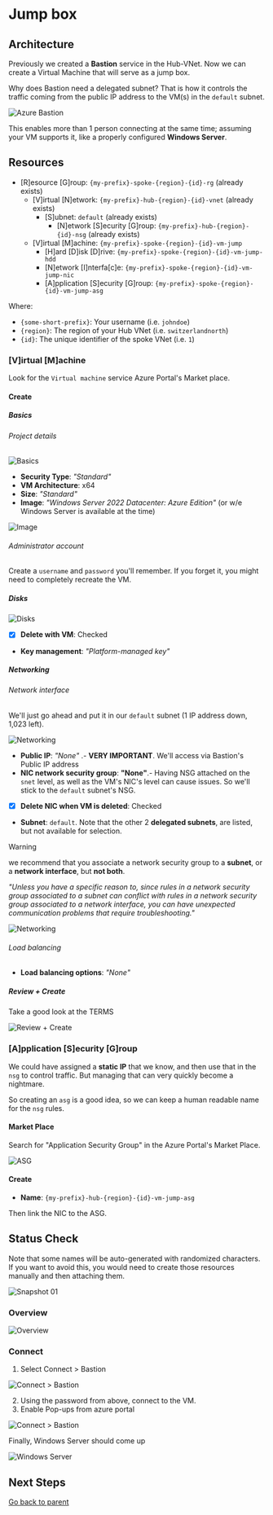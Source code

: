 # Jump box

## Architecture

Previously we created a **Bastion** service in the Hub-VNet. Now we can create a Virtual Machine that will serve as a jump box.

Why does Bastion need a delegated subnet? That is how it controls the traffic coming from the public IP address to the VM(s) in the `default` subnet.

![Azure Bastion](../../../../assets/img/azure/architectures/bas/subnets.png)

This enables more than 1 person connecting at the same time; assuming your VM supports it, like a properly configured **Windows Server**.

## Resources

- [R]esource [G]roup: `{my-prefix}-spoke-{region}-{id}-rg` (already exists)
  - [V]irtual [N]etwork: `{my-prefix}-hub-{region}-{id}-vnet` (already exists)
    - [S]ubnet: `default` (already exists)
      - [N]etwork [S]ecurity [G]roup: `{my-prefix}-hub-{region}-{id}-nsg` (already exists)
  - [V]irtual [M]achine: `{my-prefix}-spoke-{region}-{id}-vm-jump`
    - [H]ard [D]isk [D]rive: `{my-prefix}-spoke-{region}-{id}-vm-jump-hdd`
    - [N]etwork [I]nterfa[c]e: `{my-prefix}-spoke-{region}-{id}-vm-jump-nic`
    - [A]pplication [S]ecurity [G]roup: `{my-prefix}-spoke-{region}-{id}-vm-jump-asg`

Where:

- `{some-short-prefix}`: Your username (i.e. `johndoe`)
- `{region}`: The region of your Hub VNet (i.e. `switzerlandnorth`)
- `{id}`: The unique identifier of the spoke VNet (i.e. `1`)

### [V]irtual [M]achine

Look for the `Virtual machine` service Azure Portal's Market place.

#### Create

##### Basics

###### Project details

![Basics](../../../../assets/img/azure/solution/vnets/hub/vm/create/basics.png)

- **Security Type**: _"Standard"_
- **VM Architecture**: x64
- **Size**: _"Standard"_
- **Image**: _"Windows Server 2022 Datacenter: Azure Edition"_ (or w/e Windows Server is available at the time)

![Image](../../../../assets/img/azure/solution/vnets/hub/vm/create/image.png)

###### Administrator account

Create a `username` and `password` you'll remember. If you forget it, you might need to completely recreate the VM.

##### Disks

![Disks](../../../../assets/img/azure/solution/vnets/hub/vm/create/disks.png)

- [x] **Delete with VM**: Checked
- **Key management**: _"Platform-managed key"_

##### Networking

###### Network interface

We'll just go ahead and put it in our `default` subnet (1 IP address down, 1,023 left).

![Networking](../../../../assets/img/azure/solution/vnets/hub/vm/create/networking.png)

- **Public IP**: _"None"_ .- **VERY IMPORTANT**. We'll access via Bastion's Public IP address
- **NIC network security group**: **"None"**.- Having NSG attached on the `snet` level, as well as the VM's NIC's level can cause issues. So we'll stick to the `default` subnet's NSG.

- [x] **Delete NIC when VM is deleted**: Checked
- **Subnet**: `default`. Note that the other 2 **delegated subnets**, are listed, but not available for selection.

> [!WARNING]
> we recommend that you associate a network security group to a **subnet**, or a **network interface**, but **not both**.

_"Unless you have a specific reason to, since rules in a network security group associated to a subnet can conflict with rules in a network security group associated to a network interface, you can have unexpected communication problems that require troubleshooting."_

![Networking](../../../../assets/img/azure/solution/vnets/hub/vm/create/subnet.png)

###### Load balancing

- **Load balancing options**: _"None"_

##### Review + Create

Take a good look at the TERMS

![Review + Create](../../../../assets/img/azure/solution/vnets/hub/vm/create/review.png)

### [A]pplication [S]ecurity [G]roup

We could have assigned a **static IP** that we know, and then use that in the `nsg` to control traffic. But managing that can very quickly become a nightmare.

So creating an `asg` is a good idea, so we can keep a human readable name for the `nsg` rules.

#### Market Place

Search for "Application Security Group" in the Azure Portal's Market Place.

![ASG](../../../../assets/img/azure/market/asg/logo.png)

#### Create

- **Name**: `{my-prefix}-hub-{region}-{id}-vm-jump-asg`

Then link the NIC to the ASG.

## Status Check

Note that some names will be auto-generated with randomized characters.
If you want to avoid this, you would need to create those resources manually and then attaching them.

![Snapshot 01](../../../../assets/img/azure/solution/vnets/hub/snapshots/01.png)

### Overview

![Overview](../../../../assets/img/azure/solution/vnets/hub/vm/overview.png)

### Connect

1. Select Connect > Bastion

![Connect > Bastion](../../../../assets/img/azure/solution/vnets/hub/vm/connect/bastion.png)

2. Using the password from above, connect to the VM.
3. Enable Pop-ups from azure portal

![Connect > Bastion](../../../../assets/img/azure/solution/vnets/hub/vm/connect/pop-up.png)

Finally, Windows Server should come up

![Windows Server](../../../../assets/img/azure/solution/vnets/hub/vm/inside/01.png)

## Next Steps

[Go back to parent](../README.md)
